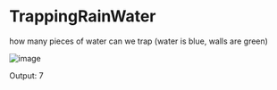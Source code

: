 # TrappingRainWater

how many pieces of water can we trap (water is blue, walls are green)

![image](https://user-images.githubusercontent.com/16575035/117409509-8a07bd80-af11-11eb-98c9-527591e3ac77.png)

Output: 7
